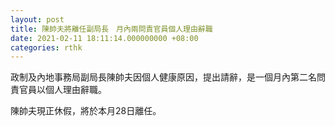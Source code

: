 ```yaml
---
layout: post
title: 陳帥夫將離任副局長　月內兩問責官員個人理由辭職
date: 2021-02-11 18:11:14.000000000 +08:00
categories: rthk
---
```


政制及內地事務局副局長陳帥夫因個人健康原因，提出請辭，是一個月內第二名問責官員以個人理由辭職。

陳帥夫現正休假，將於本月28日離任。
